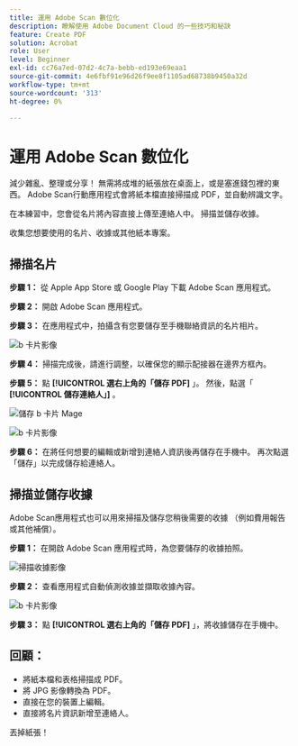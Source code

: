 ```yaml
---
title: 運用 Adobe Scan 數位化
description: 瞭解使用 Adobe Document Cloud 的一些技巧和秘訣
feature: Create PDF
solution: Acrobat
role: User
level: Beginner
exl-id: cc76a7ed-07d2-4c7a-bebb-ed193e69eaa1
source-git-commit: 4e6fbf91e96d26f9ee8f1105ad68738b9450a32d
workflow-type: tm+mt
source-wordcount: '313'
ht-degree: 0%

---
```


# 運用 Adobe Scan 數位化

減少雜亂、整理或分享！ 無需將成堆的紙張放在桌面上，或是塞進錢包裡的東西。 Adobe Scan行動應用程式會將紙本檔直接掃描成 PDF，並自動辨識文字。

在本練習中，您會從名片將內容直接上傳至連絡人中。 掃描並儲存收據。

收集您想要使用的名片、收據或其他紙本專案。

## 掃描名片

**步驟 1：** 從 Apple App Store 或 Google Play 下載 Adobe Scan 應用程式。

**步驟 2：** 開啟 Adobe Scan 應用程式。

**步驟 3：** 在應用程式中，拍攝含有您要儲存至手機聯絡資訊的名片相片。

![b 卡片影像](assets/scanbcard.png)


**步驟 4：** 掃描完成後，請進行調整，以確保您的顯示配接器在邊界方框內。

**步驟 5：** 點 **[!UICONTROL 選右上角的「儲存 PDF]** 」。 然後，點選「 **[!UICONTROL 儲存連絡人」]** 。


![儲存 b 卡片 Mage](assets/savecontact.jpg)

![b 卡片影像](assets/savecontact.png)

**步驟 6：** 在將任何想要的編輯或新增到連絡人資訊後再儲存在手機中。 再次點選「儲存」以完成儲存給連絡人。

## 掃描並儲存收據

Adobe Scan應用程式也可以用來掃描及儲存您稍後需要的收據 （例如費用報告或其他補償）。

**步驟 1：** 在開啟 Adobe Scan 應用程式時，為您要儲存的收據拍照。

![掃描收據影像](assets/scanreceipt.png)


**步驟 2：** 查看應用程式自動偵測收據並擷取收據內容。

![b 卡片影像](assets/receiptoutput.jpg)

**步驟 3：** 點 **[!UICONTROL 選右上角的「儲存 PDF]** 」，將收據儲存在手機中。


## 回顧：

* 將紙本檔和表格掃描成 PDF。
* 將 JPG 影像轉換為 PDF。
* 直接在您的裝置上編輯。
* 直接將名片資訊新增至連絡人。

丟掉紙張！
